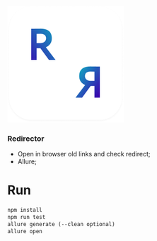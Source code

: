 ![](https://github.com/StanislawM/redirector/blob/master/logo.png?raw=true)

### Redirector

- Open in browser old links and check redirect;
- Allure;

# Run
```
npm install
npm run test
allure generate (--clean optional)
allure open
```